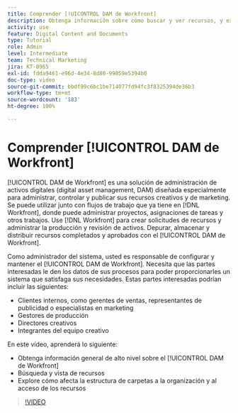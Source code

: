 ```yaml
---
title: Comprender [!UICONTROL DAM de Workfront]
description: Obtenga información sobre cómo buscar y ver recursos, y explore cómo la estructura de carpetas afecta a la organización de recursos y al acceso en el [!UICONTROL DAM de Workfront].
activity: use
feature: Digital Content and Documents
type: Tutorial
role: Admin
level: Intermediate
team: Technical Marketing
jira: KT-8965
exl-id: fdda9461-e96d-4e34-8d80-99059e5394b0
doc-type: video
source-git-commit: bbdf99c6bc1be714077fd94fc3f8325394de36b3
workflow-type: tm+mt
source-wordcount: '183'
ht-degree: 100%

---
```


# Comprender [!UICONTROL DAM de Workfront]

[!UICONTROL DAM de Workfront] es una solución de administración de activos digitales (digital asset management, DAM) diseñada especialmente para administrar, controlar y publicar sus recursos creativos y de marketing. Se puede utilizar junto con flujos de trabajo que ya tiene en [!DNL Workfront], donde puede administrar proyectos, asignaciones de tareas y otros trabajos. Use [!DNL Workfront] para crear solicitudes de recursos y administrar la producción y revisión de activos. Depurar, almacenar y distribuir recursos completados y aprobados con el [!UICONTROL DAM de Workfront].


Como administrador del sistema, usted es responsable de configurar y mantener el [!UICONTROL DAM de Workfront]. Necesita que las partes interesadas le den los datos de sus procesos para poder proporcionarles un sistema que satisfaga sus necesidades. Estas partes interesadas podrían incluir las siguientes:

* Clientes internos, como gerentes de ventas, representantes de publicidad o especialistas en marketing
* Gestores de producción
* Directores creativos
* Integrantes del equipo creativo

En este vídeo, aprenderá lo siguiente:

* Obtenga información general de alto nivel sobre el [!UICONTROL DAM de Workfront]
* Búsqueda y vista de recursos
* Explore cómo afecta la estructura de carpetas a la organización y al acceso de los recursos

>[!VIDEO](https://video.tv.adobe.com/v/335228/?quality=12&learn=on&enablevpops=1)
